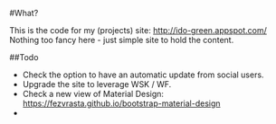 #What?

This is the code for my (projects) site: http://ido-green.appspot.com/
Nothing too fancy here - just simple site to hold the content.

##Todo
* Check the option to have an automatic update from social users.
* Upgrade the site to leverage WSK / WF.
* Check a new view of Material Design: https://fezvrasta.github.io/bootstrap-material-design
* 


